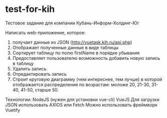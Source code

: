 # test-for-kih
Тестовое задание для компании Кубань-Информ-Холдинг-Юг

Написать web-приложение, которое:
1) получает данные из JSON (http://vuetask.kih.ru/api.php)
2) Отображает полученные данные в виде таблицы
3) Сортирует таблицу по полю firstName в порядке убывания
4) Предоставляет пользователю возможность добавить новую запись в таблицу
5) Удалить запись
6) Отредактировать запись
7) Строит круговую диаграмму (чем интереснее, тем лучше) в которой отображается распределение по возрастам: моложе 20, 21-30, 31-40, 41-50, старше 50.

Технологии:
NodeJS (нужен для установки vue-cli)
VueJS
Для загрузки JSON использовать AXIOS или Fetch
Можно использовать фреймворк Vuetify
